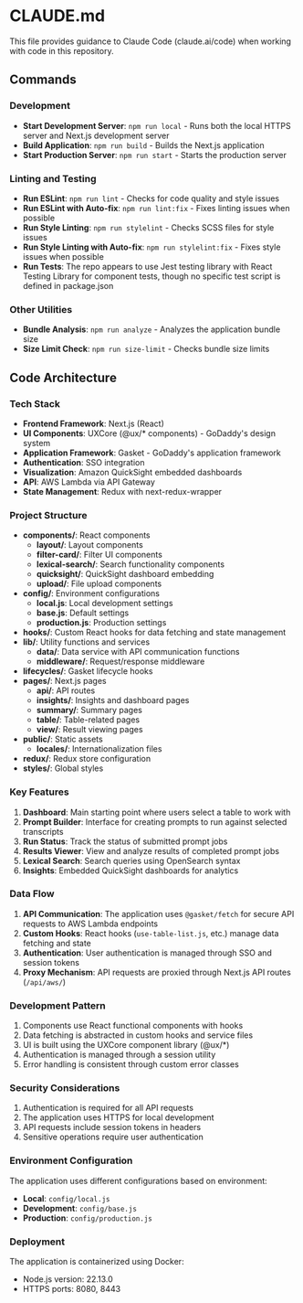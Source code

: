 # CLAUDE.md

This file provides guidance to Claude Code (claude.ai/code) when working with code in this repository.

## Commands

### Development

- **Start Development Server**: `npm run local` - Runs both the local HTTPS server and Next.js development server
- **Build Application**: `npm run build` - Builds the Next.js application
- **Start Production Server**: `npm run start` - Starts the production server

### Linting and Testing

- **Run ESLint**: `npm run lint` - Checks for code quality and style issues
- **Run ESLint with Auto-fix**: `npm run lint:fix` - Fixes linting issues when possible
- **Run Style Linting**: `npm run stylelint` - Checks SCSS files for style issues
- **Run Style Linting with Auto-fix**: `npm run stylelint:fix` - Fixes style issues when possible
- **Run Tests**: The repo appears to use Jest testing library with React Testing Library for component tests, though no specific test script is defined in package.json

### Other Utilities

- **Bundle Analysis**: `npm run analyze` - Analyzes the application bundle size
- **Size Limit Check**: `npm run size-limit` - Checks bundle size limits

## Code Architecture

### Tech Stack

- **Frontend Framework**: Next.js (React)
- **UI Components**: UXCore (@ux/* components) - GoDaddy's design system
- **Application Framework**: Gasket - GoDaddy's application framework
- **Authentication**: SSO integration
- **Visualization**: Amazon QuickSight embedded dashboards
- **API**: AWS Lambda via API Gateway
- **State Management**: Redux with next-redux-wrapper

### Project Structure

- **components/**: React components
  - **layout/**: Layout components
  - **filter-card/**: Filter UI components
  - **lexical-search/**: Search functionality components
  - **quicksight/**: QuickSight dashboard embedding
  - **upload/**: File upload components
- **config/**: Environment configurations
  - **local.js**: Local development settings
  - **base.js**: Default settings
  - **production.js**: Production settings
- **hooks/**: Custom React hooks for data fetching and state management
- **lib/**: Utility functions and services
  - **data/**: Data service with API communication functions
  - **middleware/**: Request/response middleware
- **lifecycles/**: Gasket lifecycle hooks
- **pages/**: Next.js pages
  - **api/**: API routes
  - **insights/**: Insights and dashboard pages
  - **summary/**: Summary pages
  - **table/**: Table-related pages
  - **view/**: Result viewing pages
- **public/**: Static assets
  - **locales/**: Internationalization files
- **redux/**: Redux store configuration
- **styles/**: Global styles

### Key Features

1. **Dashboard**: Main starting point where users select a table to work with
2. **Prompt Builder**: Interface for creating prompts to run against selected transcripts
3. **Run Status**: Track the status of submitted prompt jobs
4. **Results Viewer**: View and analyze results of completed prompt jobs
5. **Lexical Search**: Search queries using OpenSearch syntax
6. **Insights**: Embedded QuickSight dashboards for analytics

### Data Flow

1. **API Communication**: The application uses `@gasket/fetch` for secure API requests to AWS Lambda endpoints
2. **Custom Hooks**: React hooks (`use-table-list.js`, etc.) manage data fetching and state
3. **Authentication**: User authentication is managed through SSO and session tokens
4. **Proxy Mechanism**: API requests are proxied through Next.js API routes (`/api/aws/`)

### Development Pattern

1. Components use React functional components with hooks
2. Data fetching is abstracted in custom hooks and service files
3. UI is built using the UXCore component library (@ux/*)
4. Authentication is managed through a session utility
5. Error handling is consistent through custom error classes

### Security Considerations

1. Authentication is required for all API requests
2. The application uses HTTPS for local development
3. API requests include session tokens in headers
4. Sensitive operations require user authentication

### Environment Configuration

The application uses different configurations based on environment:
- **Local**: `config/local.js`
- **Development**: `config/base.js`
- **Production**: `config/production.js`

### Deployment

The application is containerized using Docker:
- Node.js version: 22.13.0
- HTTPS ports: 8080, 8443